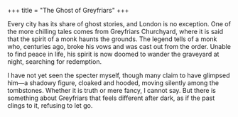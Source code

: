+++
title = "The Ghost of Greyfriars"
+++

Every city has its share of ghost stories, and London is no exception. One of the more chilling tales comes from Greyfriars Churchyard, where it is said that the spirit of a monk haunts the grounds. The legend tells of a monk who, centuries ago, broke his vows and was cast out from the order. Unable to find peace in life, his spirit is now doomed to wander the graveyard at night, searching for redemption.

I have not yet seen the specter myself, though many claim to have glimpsed him—a shadowy figure, cloaked and hooded, moving silently among the tombstones. Whether it is truth or mere fancy, I cannot say. But there is something about Greyfriars that feels different after dark, as if the past clings to it, refusing to let go.